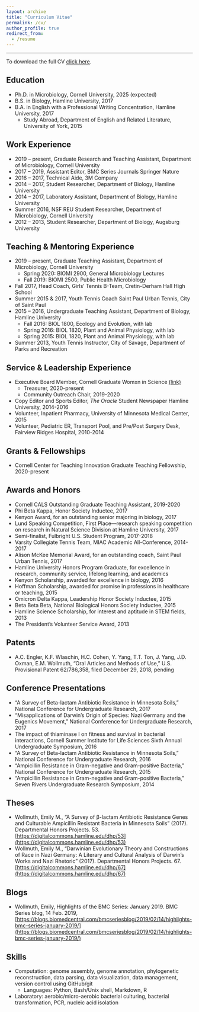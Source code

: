 ```yaml
---
layout: archive
title: "Curriculum Vitae"
permalink: /cv/
author_profile: true
redirect_from:
  - /resume
---
```


---

To download the full CV [click here](https://github.com/emilywollmuth/emilywollmuth.github.io/raw/master/files/Wollmuth_CV_2020_Website.pdf).

## Education
* Ph.D. in Microbiology, Cornell University, 2025 (expected)
* B.S. in Biology, Hamline University, 2017
* B.A. in English with a Professional Writing Concentration, Hamline University, 2017
  * Study Abroad, Department of English and Related Literature, University of York, 2015

## Work Experience
* 2019 – present, Graduate Research and Teaching Assistant, Department of Microbiology, Cornell University
* 2017 – 2019, Assistant Editor, BMC Series Journals Springer Nature
* 2016 – 2017, Technical Aide, 3M Company
* 2014 – 2017, Student Researcher, Department of Biology, Hamline University
* 2014 – 2017, Laboratory Assistant, Department of Biology, Hamline University 
* Summer 2016,	NSF REU Student Researcher, Department of Microbiology, Cornell University
* 2012 – 2013, Student Researcher, Department of Biology, Augsburg University 

## Teaching & Mentoring Experience
* 2019 – present, Graduate Teaching Assistant, Department of Microbiology, Cornell University
  * Spring 2020: BIOMI 2900, General Microbiology Lectures
  * Fall 2019: BIOMI 2500, Public Health Microbiology 
* Fall 2017,	Head Coach, Girls’ Tennis B-Team, Cretin-Derham Hall High School 
* Summer 2015 & 2017, Youth Tennis Coach Saint Paul Urban Tennis, City of Saint Paul
* 2015 – 2016, Undergraduate Teaching Assistant, Department of Biology, Hamline University 
  * Fall 2016: BIOL 1800, Ecology and Evolution, with lab 
  * Spring 2016: BIOL 1820, Plant and Animal Physiology, with lab
  * Spring 2015: BIOL 1820, Plant and Animal Physiology, with lab
* Summer 2013, Youth Tennis Instructor, City of Savage, Department of Parks and Recreation

## Service & Leadership Experience
* Executive Board Member, Cornell Graduate Womxn in Science [(link)](https://gwiscornell.wordpress.com/)
  * Treasurer, 2020-present
  * Community Outreach Chair, 2019-2020
* Copy Editor and Sports Editor, *The Oracle* Student Newspaper Hamline University, 2014-2016
* Volunteer, Inpatient Pharmacy, University of Minnesota Medical Center, 2015
* Volunteer, Pediatric ER, Transport Pool, and Pre/Post Surgery Desk, Fairview Ridges Hospital, 2010-2014

## Grants & Fellowships
* Cornell Center for Teaching Innovation Graduate Teaching Fellowship, 2020-present

## Awards and Honors
* Cornell CALS Outstanding Graduate Teaching Assistant, 2019-2020
*	Phi Beta Kappa, Honor Society Inductee, 2017
*	Kenyon Award, for an outstanding senior majoring in biology, 2017
*	Lund Speaking Competition, First Place—research speaking competition on research in Natural Science Division at Hamline University, 2017
*	Semi-finalist, Fulbright U.S. Student Program, 2017-2018 
*	Varsity Collegiate Tennis Team, MIAC Academic All-Conference, 2014-2017
*	Alison McKee Memorial Award, for an outstanding coach, Saint Paul Urban Tennis, 2017
*	Hamline University Honors Program Graduate, for excellence in research, community service, lifelong learning, and academics
*	Kenyon Scholarship, awarded for excellence in biology, 2016
*	Hoffman Scholarship, awarded for promise in professions in healthcare or teaching, 2015
*	Omicron Delta Kappa, Leadership Honor Society Inductee, 2015
*	Beta Beta Beta, National Biological Honors Society Inductee, 2015
*	Hamline Science Scholarship, for interest and aptitude in STEM fields, 2013
*	The President’s Volunteer Service Award, 2013

## Patents
* A.C. Engler, K.F. Wlaschin, H.C. Cohen, Y. Yang, T.T. Ton, J. Yang, J.D. Oxman, E.M. Wollmuth, “Oral Articles and Methods of Use,” U.S. Provisional Patent 62/786,358, filed December 29, 2018, pending

## Conference Presentations
* “A Survey of Beta-lactam Antibiotic Resistance in Minnesota Soils,” National Conference for
Undergraduate Research, 2017
* “Misapplications of Darwin’s Origin of Species: Nazi Germany and the Eugenics Movement,” National Conference for Undergraduate Research, 2017
* The impact of thiaminase I on fitness and survival in bacterial interactions, Cornell Summer Institute for Life Sciences Sixth Annual Undergraduate Symposium, 2016
* “A Survey of Beta-lactam Antibiotic Resistance in Minnesota Soils,” National Conference for
Undergraduate Research, 2016
* “Ampicillin Resistance in Gram-negative and Gram-positive Bacteria,” National Conference for
Undergraduate Research, 2015
* “Ampicillin Resistance in Gram-negative and Gram-positive Bacteria,” Seven Rivers Undergraduate
Research Symposium, 2014

## Theses
* Wollmuth, Emily M., “A Survey of β-lactam Antibiotic Resistance Genes and Culturable Ampicillin
Resistant Bacteria in Minnesota Soils” (2017). Departmental Honors Projects. 53.
[https://digitalcommons.hamline.edu/dhp/53](https://digitalcommons.hamline.edu/dhp/53)
* Wollmuth, Emily M., “Darwinian Evolutionary Theory and Constructions of Race in Nazi Germany: A
Literary and Cultural Analysis of Darwin’s Works and Nazi Rhetoric” (2017). Departmental Honors
Projects. 67.
[https://digitalcommons.hamline.edu/dhp/67](https://digitalcommons.hamline.edu/dhp/67)

## Blogs
* Wollmuth, Emily, Highlights of the BMC Series: January 2019. BMC Series blog, 14 Feb. 2019,
[https://blogs.biomedcentral.com/bmcseriesblog/2019/02/14/highlights-bmc-series-january-2019/](https://blogs.biomedcentral.com/bmcseriesblog/2019/02/14/highlights-bmc-series-january-2019/)

## Skills
* Computation: genome assembly, genome annotation, phylogenetic reconstruction, data parsing, data visualization, data management, version control using GitHub/git  
  * Languages: Python, Bash/Unix shell, Markdown, R  
* Laboratory: aerobic/micro-aerobic bacterial culturing, bacterial transformation, PCR, nucleic acid isolation 
